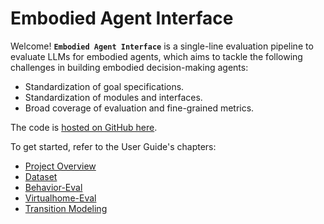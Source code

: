 # Embodied Agent Interface

Welcome! **`Embodied Agent Interface`** is a single-line evaluation pipeline to evaluate LLMs for embodied agents, which aims to tackle the following challenges in building embodied decision-making agents: 

- Standardization of goal specifications.
- Standardization of modules and interfaces.
- Broad coverage of evaluation and fine-grained metrics.


The code is [hosted on GitHub here](https://github.com/embodied-agent-eval/embodied-agent-eval).

To get started, refer to the User Guide's chapters:

- [Project Overview](overview.md)
- [Dataset](dataset.md)
- [Behavior-Eval](behavior-eval.md)
- [Virtualhome-Eval](virtualhome-eval.md)
- [Transition Modeling](transition_modeling.md)

